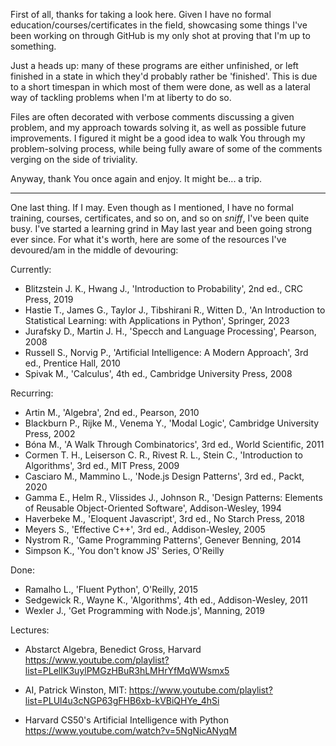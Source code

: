 First of all, thanks for taking a look here. Given I have no formal education/courses/certificates in the field,
showcasing some things I've been working on through GitHub is my only shot at proving that I'm up to something.

Just a heads up: many of these programs are either unfinished, or left finished in a state
in which they'd probably rather be 'finished'. This is due to a short timespan in which most of them were done,
as well as a lateral way of tackling problems when I'm at liberty to do so.

Files are often decorated with verbose comments discussing a given problem, and my approach towards solving it,
as well as possible future improvements. I figured it might be a good idea to walk You through my problem-solving
process, while being fully aware of some of the comments verging on the side of triviality.

Anyway, thank You once again and enjoy. It might be... a trip.


- - - - - - - - - - - - - - - - - - - - - - - - - - - - - - - - - -    


One last thing. If I may. Even though as I mentioned, I have no formal training, 
courses, certificates, and so on, and so on *sniff*, I've been quite busy.
I've started a learning grind in May last year and been going strong ever since.
For what it's worth, here are some of the resources I've devoured/am in the middle of devouring:


Currently:
* Blitzstein J. K., Hwang J., 'Introduction to Probability', 2nd ed., CRC Press, 2019
* Hastie T., James G., Taylor J., Tibshirani R., Witten D., 'An Introduction to Statistical Learning: with Applications in Python', Springer, 2023
* Jurafsky D., Martin J. H., 'Specch and Language Processing', Pearson, 2008
* Russell S., Norvig P., 'Artificial Intelligence: A Modern Approach', 3rd ed., Prentice Hall, 2010
* Spivak M., 'Calculus', 4th ed., Cambridge University Press, 2008


Recurring:
* Artin M., 'Algebra', 2nd ed., Pearson, 2010
* Blackburn P., Rijke M., Venema Y., 'Modal Logic', Cambridge University Press, 2002
* Bóna M., 'A Walk Through Combinatorics', 3rd ed., World Scientific, 2011
* Cormen T. H., Leiserson C. R., Rivest R. L., Stein C., 'Introduction to Algorithms', 3rd ed., MIT Press, 2009
* Casciaro M., Mammino L., 'Node.js Design Patterns', 3rd ed., Packt, 2020
* Gamma E., Helm R., Vlissides J., Johnson R., 'Design Patterns: Elements of Reusable Object-Oriented Software', Addison-Wesley, 1994
* Haverbeke M., 'Eloquent Javascript', 3rd ed., No Starch Press, 2018
* Meyers S., 'Effective C++', 3rd ed., Addison-Wesley, 2005
* Nystrom R., 'Game Programming Patterns', Genever Benning, 2014
* Simpson K., 'You don't know JS' Series, O'Reilly


Done:
* Ramalho L., 'Fluent Python', O'Reilly, 2015
* Sedgewick R., Wayne K., 'Algorithms', 4th ed., Addison-Wesley, 2011
* Wexler J., 'Get Programming with Node.js', Manning, 2019


Lectures:
* Abstarct Algebra, Benedict Gross, Harvard
  https://www.youtube.com/playlist?list=PLelIK3uylPMGzHBuR3hLMHrYfMqWWsmx5

* AI, Patrick Winston, MIT:
  https://www.youtube.com/playlist?list=PLUl4u3cNGP63gFHB6xb-kVBiQHYe_4hSi

* Harvard CS50's Artificial Intelligence with Python 
  https://www.youtube.com/watch?v=5NgNicANyqM
